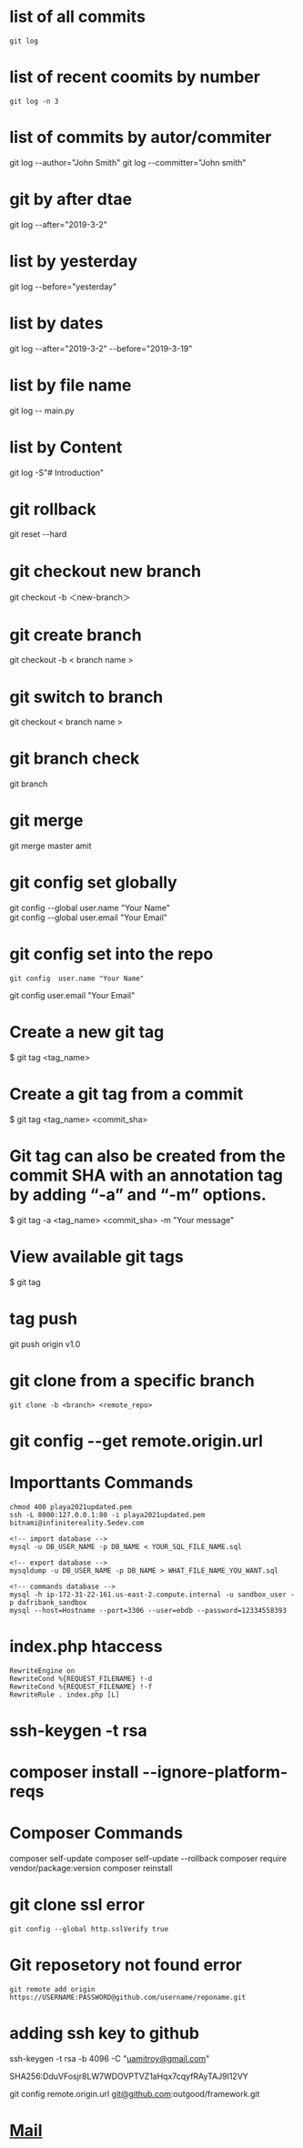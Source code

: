 # list of all commits
    git log

# list of recent coomits by number
    git log -n 3

# list of commits by autor/commiter
   git log --author="John Smith"
   git log --committer="John smith"

# git by after dtae

  git log --after="2019-3-2"

# list by yesterday

  git log --before="yesterday"

# list by dates

  git log --after="2019-3-2" --before="2019-3-19"

# list by file name
  
  git log -- main.py

# list by Content

git log -S"# Introduction"


# git rollback 

git reset --hard <Commit id>

# git checkout new branch

git checkout -b ＜new-branch＞
    
# git create branch

  git checkout -b < branch name >

# git switch to branch
  
  git checkout < branch name >

# git branch check

  git branch


# git merge
  
 git merge master amit
    
  # git config set globally

   git config --global user.name "Your Name"   
   git config --global user.email "Your Email"  

 # git config set into the repo
  
    git config  user.name "Your Name"   
   git config    user.email "Your Email"    

    
  # Create a new git tag

$ git tag <tag_name>


# Create a git tag from a commit


$ git tag <tag_name> <commit_sha>

# Git tag can also be created from the commit SHA with an annotation tag by adding “-a” and “-m” options.

$ git tag -a <tag_name> <commit_sha> -m "Your message"
 

# View available git tags

  $ git tag
  
# tag push

  git push origin v1.0
    
# git clone from a specific branch
    
    git clone -b <branch> <remote_repo>
    
# git config --get remote.origin.url    
    

# Importtants Commands
    chmod 400 playa2021updated.pem
    ssh -L 8000:127.0.0.1:80 -i playa2021updated.pem bitnami@infinitereality.5edev.com
     
    <!-- import database -->
    mysql -u DB_USER_NAME -p DB_NAME < YOUR_SQL_FILE_NAME.sql

    <!-- export database -->
    mysqldump -u DB_USER_NAME -p DB_NAME > WHAT_FILE_NAME_YOU_WANT.sql
    
    <!-- commands database -->
    mysql -h ip-172-31-22-161.us-east-2.compute.internal -u sandbox_user -p dafribank_sandbox
    mysql --host=Hostname --port=3306 --user=ebdb --password=12334558393


    
 # index.php htaccess
    
    RewriteEngine on
    RewriteCond %{REQUEST_FILENAME} !-d
    RewriteCond %{REQUEST_FILENAME} !-f
    RewriteRule . index.php [L]
    
# ssh-keygen -t rsa 

# composer install --ignore-platform-reqs

    
 # Composer Commands
    
   composer self-update
   composer self-update --rollback 
   composer require vendor/package:version 
   composer reinstall <package-name> 
    
 # git clone ssl error
    git config --global http.sslVerify true
 
 # Git reposetory not found error
    git remote add origin  https://USERNAME:PASSWORD@github.com/username/reponame.git
    
    
# adding ssh key to github

  ssh-keygen -t rsa -b 4096 -C "uamitroy@gmail.com"

  SHA256:DduVFosjr8LW7WDOVPTVZ1aHqx7cqyfRAyTAJ9I12VY

  git config remote.origin.url git@github.com:outgood/framework.git    
    
    
 # <a target="_blank" href="mailto:no-one@snai1mai1.com?subject=look at this website&body=Hi, I found this website and thought you might like it https://github.com/ameetroy/git">Mail</a>   
